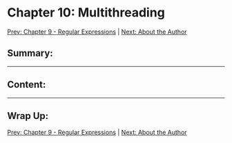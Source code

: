 # Chapter 10: Multithreading

[Prev: Chapter 9 - Regular Expressions](./chapter09.md) | [Next: About the Author](./about-the-author.md)

## Summary:

---

## Content:

---

## Wrap Up:

[Prev: Chapter 9 - Regular Expressions](./chapter09.md) | [Next: About the Author](./about-the-author.md)
